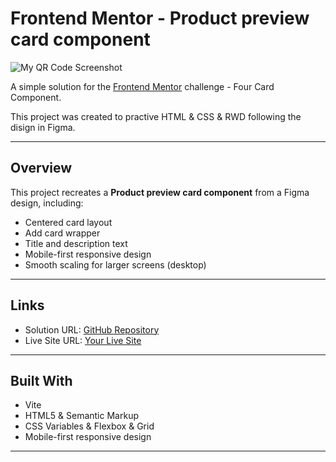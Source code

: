 
# Frontend Mentor - Product preview card component

![My QR Code Screenshot](./src/design/4cards-grid.png.png)

A simple solution for the [Frontend Mentor](https://www.frontendmentor.io) challenge - Four Card Component.

This project was created to practive HTML & CSS & RWD following the disign in Figma.

---

## Overview

This project recreates a **Product preview card component** from a Figma design, including:

- Centered card layout
- Add card wrapper
- Title and description text
- Mobile-first responsive design
- Smooth scaling for larger screens (desktop)

---

## Links

- Solution URL: [GitHub Repository](https://github.com/przemekkoczwara/perfume-card)
- Live Site URL: [Your Live Site](https://przemekkoczwara.github.io/perfume-card/)

---

## Built With

- Vite 
- HTML5 & Semantic Markup
- CSS Variables & Flexbox & Grid
- Mobile-first responsive design

---